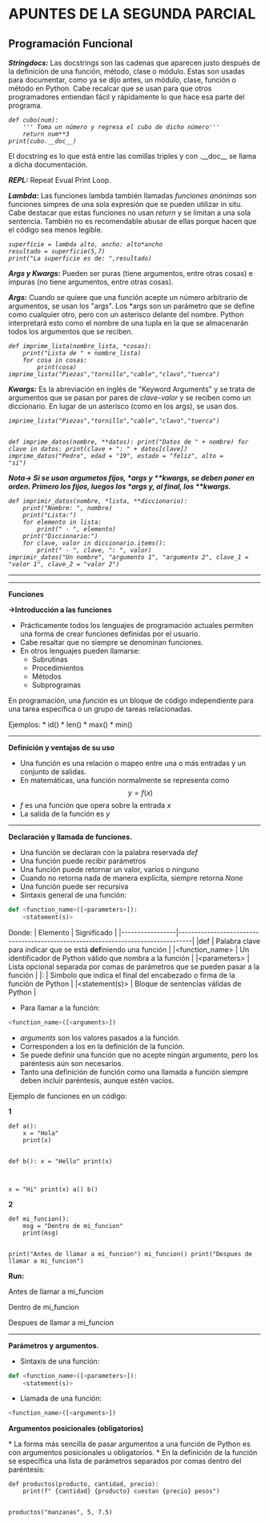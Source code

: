 # APUNTES DE LA SEGUNDA PARCIAL
## Programación Funcional 
<p><em><strong>Stringdocs:</strong></em> Las docstrings son las cadenas que aparecen justo después de la definición de una 
función, método, clase o módulo. Estas son usadas para documentar, como ya se dijo antes, un módulo, clase, 
función o método en Python. Cabe recalcar que se usan para que otros programadores entiendan fácil y rápidamente lo que hace esa parte del programa.</p>   
<p><em><code>def cubo(num):
    ''' Toma un número y regresa el cubo de dicho número'''
    return num**3
print(cubo.__doc__)</code></em>
<p>El docstring es lo que está entre las comillas triples y con .__doc__ se llama a dicha documentación.</p>
<p><em><strong>REPL:</strong></em> Repeat Evual Print Loop. </p>    
<p><em><strong>Lambda:</strong></em> Las funciones lambda también llamadas <em>funciones anónimas</em> son funciones simpres 
de una sola expresión que se pueden utilizar in situ. Cabe destacar que estas funciones no usan <em>return</em> y se limitan 
a una sola sentencia. También no es recomendable abusar de ellas porque hacen que el código sea menos legible.</p>  
<p><em><code>superficie = lambda alto, ancho: alto*ancho 
resultado = superficie(5,7)
print("La superficie es de: ",resultado)</code></em>
<p><em><strong>Args y Kwargs:</strong></em> Pueden ser puras (tiene argumentos, entre otras cosas) e impuras (no tiene argumentos, entre otras cosas).</p>  
<p><em><strong>Args:</strong></em> Cuando se quiere que una función acepte un número arbitrario de argumentos, se usan los "args".
Los *args son un parámetro que se define como cualquier otro, pero con un asterisco delante del nombre. Python interpretará esto 
como el nombre de una tupla en la que se almacenarán todos los argumentos que se reciben.</p> 
<p><em><code>def imprime_lista(nombre_lista, *cosas):
    print("Lista de " + nombre_lista)
    for cosa in cosas:
        print(cosa)
imprime_lista("Piezas","tornillo","cable","clavo","tuerca")</code></em></p>
<p><em><strong>Kwargs:</strong></em> Es la abreviación en inglés de "Keyword Arguments" y se trata de argumentos que se pasan 
por pares de <em>clave-valor</em> y se reciben como un diccionario. En lugar de un asterisco (como en los args), se usan dos.</p> 
<p><em><code>imprime_lista("Piezas","tornillo","cable","clavo","tuerca")

def imprime_datos(nombre, **datos):
    print("Datos de " + nombre)
    for clave in datos:
        print(clave + ": " + datos[clave])
imprime_datos("Pedro", edad = "19", estado = "feliz", alto = "sí")</code></em></p>  
<p><em><strong>Nota-> Si se usan argumetos fijos, *args y **kwargs, se deben poner en orden. Primero los fijos, luegos 
los *args y, al final, los **kwargs.</strong></em></p>  
<p><em><code>def imprimir_datos(nombre, *lista, **diccionario):
    print("Nombre: ", nombre)
    print("Lista:")
    for elemento in lista:
        print(" - ", elemento)
    print("Diccionario:")
    for clave, valor in diccionario.items():
        print(" - ", clave, ": ", valor)    
imprimir_datos("Un nombre", "argumento 1", "argumento 2", clave_1 = "valor 1", clave_2 = "valor 2")</code></em></p>
<hr>
<hr>
<p><strong>Funciones</strong></p>
<p><strong>->Introducción a las funciones</strong></p>

* Prácticamente todos los lenguajes de programación actuales permiten una forma de crear funciones definidas por el usuario.
* Cabe resaltar que no siempre se denominan funciones.
* En otros lenguajes pueden llamarse:
  * Subrutinas
  * Procedimientos
  * Métodos
  * Subprogramas
 
<p>En programación, una <em>función</em> es un bloque de código independiente para una tarea específica o un grupo de tareas relacionadas.</p>
Ejemplos:
  * id()
  * len()
  * max()
  * min()

<hr>

<p><strong>Definición y ventajas de su uso</strong></p>

* Una función es una relación o mapeo entre una o más entradas y un conjunto de salidas.
* En matemáticas, una función normalmente se representa como $$ y = f(x)$$
* *f* es una función que opera sobre la entrada *x*
* La salida de la función es *y*

<hr>
 
<p><strong>Declaración y llamada de funciones.</strong></p>

* Una función se declaran con la palabra reservada *def*
* Una función puede recibir parámetros
* Una función puede retornar un valor, varios o ninguno
* Cuando no retorna nada de manera explícita, siempre retorna *None*
* Una función puede ser recursiva
* Sintaxis general de una función:

``` python
def <function_name>([<parameters>]):
    <statement(s)>
```

Donde:
| Elemento        | Significado                                                                      |
|-----------------|----------------------------------------------------------------------------------|
|def              | Palabra clave para indicar que se está **def**iniendo una función                |
|<function_name>  | Un identificador de Python válido que nombra a la función                        |
|\<parameters>    | Lista opcional separada por comas de parámetros que se pueden pasar a la función |
|:                | Símbolo que indica el final del encabezado o firma de la función de Python       |
|<statement(s)>   | Bloque de sentencias válidas de Python                                           |

* Para llamar a la función:
``` python
<function_name>([<arguments>])
```
* <em>arguments</em> son los valores pasados a la función.
* Corresponden a los <parameters> en la definición de la función.
* Se puede definir una función que no acepte ningún argumento, pero los paréntesis aún son necesarios.
* Tanto una definición de función como una llamada a función siempre deben incluir paréntesis, aunque estén vacíos.
<p>Ejemplo de funciones en un código:</p>  
<p><strong>1</strong></p>
<p><code>def a():
    x = "Hola"
    print(x)
    
def b():
    x = "Hello"
    print(x)

x = "Hi"
print(x)
a()
b()</code></p>

<p><strong>2</strong></p>
<p><code>def mi_funcion():
    msg = "Dentro de mi_funcion"
    print(msg)

print("Antes de llamar a mi_funcion")
mi_funcion()
print("Despues de llamar a mi_funcion")</code></p>

<p><strong>Run: </strong></p>
<p>Antes de llamar a mi_funcion</p>
<p>Dentro de mi_funcion</p>
<p>Despues de llamar a mi_funcion</p>
<hr>
<p><strong>Parámetros y argumentos.</strong></p>

* Sintaxis de una función:

``` python
def <function_name>([<parameters>]):
    <statement(s)>
```

* Llamada de una función:

```python
<function_name>([<arguments>])
```

<p><strong>Argumentos posicionales (obligatorios)</strong></p>
* La forma más sencilla de pasar argumentos a una función de Python es con argumentos posicionales u obligatorios.
* En la definición de la función se especifica una lista de parámetros separados por comas dentro del paréntesis:
<p><code>def productos(producto, cantidad, precio):
    print(f" {cantidad} {producto} cuestan {precio} pesos")

productos("manzanas", 5, 7.5)</code></p>
